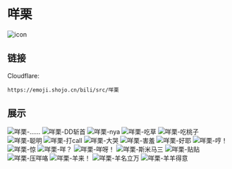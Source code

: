 # 咩栗
![icon](https://emoji.shojo.cn/bili/src/咩栗/icon.png)
## 链接
Cloudflare:
```
https://emoji.shojo.cn/bili/src/咩栗
```
## 展示
![咩栗-……](https://emoji.shojo.cn/bili/src/咩栗/咩栗-…….png)
![咩栗-DD斩首](https://emoji.shojo.cn/bili/src/咩栗/咩栗-DD斩首.png)
![咩栗-nya](https://emoji.shojo.cn/bili/src/咩栗/咩栗-nya.png)
![咩栗-吃草](https://emoji.shojo.cn/bili/src/咩栗/咩栗-吃草.png)
![咩栗-吃桃子](https://emoji.shojo.cn/bili/src/咩栗/咩栗-吃桃子.png)
![咩栗-聪明](https://emoji.shojo.cn/bili/src/咩栗/咩栗-聪明.png)
![咩栗-打call](https://emoji.shojo.cn/bili/src/咩栗/咩栗-打call.png)
![咩栗-大哭](https://emoji.shojo.cn/bili/src/咩栗/咩栗-大哭.png)
![咩栗-害羞](https://emoji.shojo.cn/bili/src/咩栗/咩栗-害羞.png)
![咩栗-好耶](https://emoji.shojo.cn/bili/src/咩栗/咩栗-好耶.png)
![咩栗-哼！](https://emoji.shojo.cn/bili/src/咩栗/咩栗-哼！.png)
![咩栗-惊](https://emoji.shojo.cn/bili/src/咩栗/咩栗-惊.png)
![咩栗-咩？](https://emoji.shojo.cn/bili/src/咩栗/咩栗-咩？.png)
![咩栗-咩呀！](https://emoji.shojo.cn/bili/src/咩栗/咩栗-咩呀！.png)
![咩栗-斯米马三](https://emoji.shojo.cn/bili/src/咩栗/咩栗-斯米马三.png)
![咩栗-贴贴](https://emoji.shojo.cn/bili/src/咩栗/咩栗-贴贴.png)
![咩栗-压咩咯](https://emoji.shojo.cn/bili/src/咩栗/咩栗-压咩咯.png)
![咩栗-羊来！](https://emoji.shojo.cn/bili/src/咩栗/咩栗-羊来！.png)
![咩栗-羊名立万](https://emoji.shojo.cn/bili/src/咩栗/咩栗-羊名立万.png)
![咩栗-羊羊得意](https://emoji.shojo.cn/bili/src/咩栗/咩栗-羊羊得意.png)
